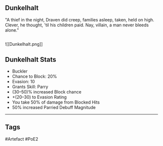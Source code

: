 ## Dunkelhalt
"A thief in the night, Draven did creep,
families asleep, taken, held on high.
Clever, he thought, 'til his children paid.
Nay, villain, a man never bleeds alone."
##
![[Dunkelhalt.png]]
## Dunkelhalt Stats
- Buckler
- Chance to Block: 20%
- Evasion: 10
- Grants Skill: Parry
- (30–50)% increased Block chance
- +(20–30) to Evasion Rating
- You take 50% of damage from Blocked Hits
- 50% increased Parried Debuff Magnitude


---
## Tags
#Artefact
#PoE2